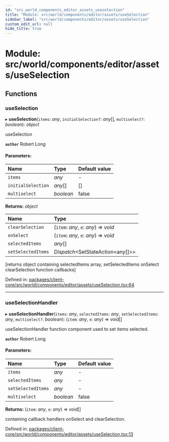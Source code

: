 ```yaml
---
id: "src_world_components_editor_assets_useselection"
title: "Module: src/world/components/editor/assets/useSelection"
sidebar_label: "src/world/components/editor/assets/useSelection"
custom_edit_url: null
hide_title: true
---
```


# Module: src/world/components/editor/assets/useSelection

## Functions

### useSelection

▸ **useSelection**(`items`: *any*, `initialSelection?`: *any*[], `multiselect?`: *boolean*): *object*

useSelection

**`author`** Robert Long

#### Parameters:

Name | Type | Default value |
:------ | :------ | :------ |
`items` | *any* | - |
`initialSelection` | *any*[] | [] |
`multiselect` | *boolean* | false |

**Returns:** *object*

Name | Type |
:------ | :------ |
`clearSelection` | (`item`: *any*, `e`: *any*) => *void* |
`onSelect` | (`item`: *any*, `e`: *any*) => *void* |
`selectedItems` | *any*[] |
`setSelectedItems` | *Dispatch*<SetStateAction<any[]\>\> |

[returns object containing selectedItems array, setSelectedItems  onSelect clearSelection  function callbacks]

Defined in: [packages/client-core/src/world/components/editor/assets/useSelection.tsx:64](https://github.com/xr3ngine/xr3ngine/blob/65dfcf39a/packages/client-core/src/world/components/editor/assets/useSelection.tsx#L64)

___

### useSelectionHandler

▸ **useSelectionHandler**(`items`: *any*, `selectedItems`: *any*, `setSelectedItems`: *any*, `multiselect?`: *boolean*): (`item`: *any*, `e`: *any*) => *void*[]

useSelectionHandler function component used to set items selected.

**`author`** Robert Long

#### Parameters:

Name | Type | Default value |
:------ | :------ | :------ |
`items` | *any* | - |
`selectedItems` | *any* | - |
`setSelectedItems` | *any* | - |
`multiselect` | *boolean* | false |

**Returns:** (`item`: *any*, `e`: *any*) => *void*[]

containing callback handlers onSelect and clearSelection.

Defined in: [packages/client-core/src/world/components/editor/assets/useSelection.tsx:13](https://github.com/xr3ngine/xr3ngine/blob/65dfcf39a/packages/client-core/src/world/components/editor/assets/useSelection.tsx#L13)
